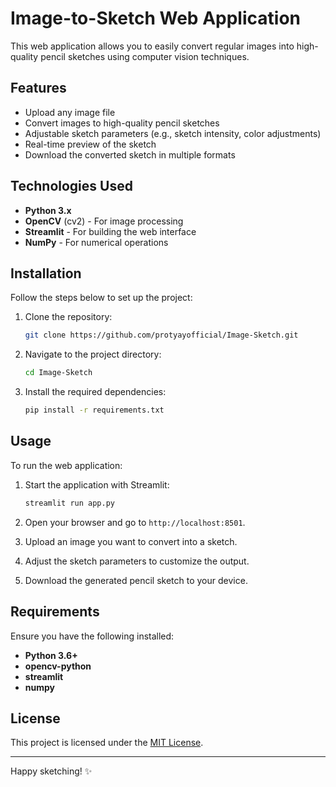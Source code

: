 # Image-to-Sketch Web Application

This web application allows you to easily convert regular images into high-quality pencil sketches using computer vision techniques.

## Features

- Upload any image file
- Convert images to high-quality pencil sketches
- Adjustable sketch parameters (e.g., sketch intensity, color adjustments)
- Real-time preview of the sketch
- Download the converted sketch in multiple formats

## Technologies Used

- **Python 3.x**
- **OpenCV** (cv2) - For image processing
- **Streamlit** - For building the web interface
- **NumPy** - For numerical operations

## Installation

Follow the steps below to set up the project:

1. Clone the repository:

   ```bash
   git clone https://github.com/protyayofficial/Image-Sketch.git
   ```

2. Navigate to the project directory:

   ```bash
   cd Image-Sketch
   ```

3. Install the required dependencies:
   ```bash
   pip install -r requirements.txt
   ```

## Usage

To run the web application:

1. Start the application with Streamlit:

   ```bash
   streamlit run app.py
   ```

2. Open your browser and go to `http://localhost:8501`.

3. Upload an image you want to convert into a sketch.

4. Adjust the sketch parameters to customize the output.

5. Download the generated pencil sketch to your device.

## Requirements

Ensure you have the following installed:

- **Python 3.6+**
- **opencv-python**
- **streamlit**
- **numpy**

## License

This project is licensed under the [MIT License](LICENSE).

---

Happy sketching! ✨
